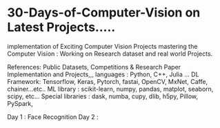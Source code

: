 # 30-Days-of-Computer-Vision on Latest Projects.....
implementation of Exciting Computer Vision Projects 
mastering the Computer Vision : Working on Research dataset and real world Projects.

References: Public Datasets, Competitions & Research Paper Implementation and Projects,,,
languages : Python, C++, Julia ...
DL Framework: Tensorflow, Keras, Pytorch, fastai, OpenCV, MxNet, Caffe, chainer...etc..
ML library : scikit-learn, numpy, pandas, matplot, seaborn, scipy, etc...
Special libraries : dask, numba, cupy, dlib, h5py, Pillow, PySpark, 

Day 1 : Face Recognition 
Day 2 : 
